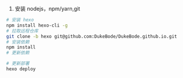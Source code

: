 1. 安装 nodejs，npm/yarn,git

```sh
# 安装 hexo
npm install hexo-cli -g
# 拉取远程仓库
git clone -b hexo git@github.com:DukeBode/DukeBode.github.io.git
# 安装依赖
npm install
# 更新依赖

# 更新部署
hexo deploy
```
